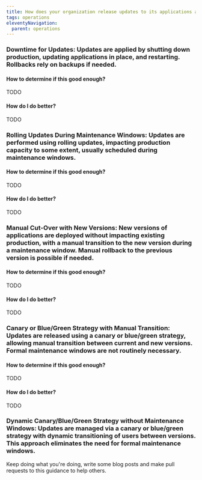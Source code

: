 ```yaml
---
title: How does your organization release updates to its applications and services?
tags: operations
eleventyNavigation:
  parent: operations
---
```


### **Downtime for Updates:** Updates are applied by shutting down production, updating applications in place, and restarting. Rollbacks rely on backups if needed.

#### How to determine if this good enough?

TODO

#### How do I do better?

TODO

### **Rolling Updates During Maintenance Windows:** Updates are performed using rolling updates, impacting production capacity to some extent, usually scheduled during maintenance windows.

#### How to determine if this good enough?

TODO

#### How do I do better?

TODO

### **Manual Cut-Over with New Versions:** New versions of applications are deployed without impacting existing production, with a manual transition to the new version during a maintenance window. Manual rollback to the previous version is possible if needed.

#### How to determine if this good enough?

TODO

#### How do I do better?

TODO

### **Canary or Blue/Green Strategy with Manual Transition:** Updates are released using a canary or blue/green strategy, allowing manual transition between current and new versions. Formal maintenance windows are not routinely necessary.

#### How to determine if this good enough?

TODO

#### How do I do better?

TODO

### **Dynamic Canary/Blue/Green Strategy without Maintenance Windows:** Updates are managed via a canary or blue/green strategy with dynamic transitioning of users between versions. This approach eliminates the need for formal maintenance windows.

Keep doing what you're doing, write some blog posts and make pull requests to this guidance to help others.
